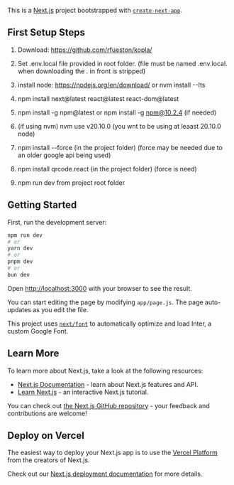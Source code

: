This is a [Next.js](https://nextjs.org/) project bootstrapped
with [`create-next-app`](https://github.com/vercel/next.js/tree/canary/packages/create-next-app).

## First Setup Steps

1. Download: https://github.com/rfueston/kopla/

2. Set .env.local file provided in root folder. (file must be named .env.local. when downloading the . in front is
   stripped)

3. install node: https://nodejs.org/en/download/ or nvm install --Its

4. npm install next@latest react@latest react-dom@latest

5. npm install -g npm@latest or npm install -g npm@10.2.4 (if needed)

6. (if using nvm) nvm use v20.10.0 (you wnt to be using at leaast 20.10.0 node)

7. npm install --force (in the project folder) (force may be needed due to an older google api being used)

8. npm install qrcode.react (in the project folder) (force is need)

9. npm run dev from project root folder

## Getting Started


First, run the development server:

```bash
npm run dev
# or
yarn dev
# or
pnpm dev
# or
bun dev
```

Open [http://localhost:3000](http://localhost:3000) with your browser to see the result.

You can start editing the page by modifying `app/page.js`. The page auto-updates as you edit the file.

This project uses [`next/font`](https://nextjs.org/docs/basic-features/font-optimization) to automatically optimize and
load Inter, a custom Google Font.

## Learn More

To learn more about Next.js, take a look at the following resources:

- [Next.js Documentation](https://nextjs.org/docs) - learn about Next.js features and API.
- [Learn Next.js](https://nextjs.org/learn) - an interactive Next.js tutorial.

You can check out [the Next.js GitHub repository](https://github.com/vercel/next.js/) - your feedback and contributions
are welcome!

## Deploy on Vercel

The easiest way to deploy your Next.js app is to use
the [Vercel Platform](https://vercel.com/new?utm_medium=default-template&filter=next.js&utm_source=create-next-app&utm_campaign=create-next-app-readme)
from the creators of Next.js.

Check out our [Next.js deployment documentation](https://nextjs.org/docs/deployment) for more details.
